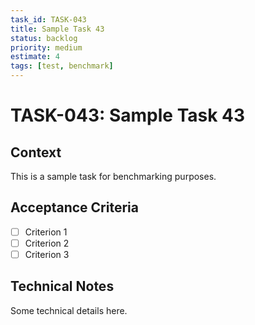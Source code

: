 ```yaml
---
task_id: TASK-043
title: Sample Task 43
status: backlog
priority: medium
estimate: 4
tags: [test, benchmark]
---
```


# TASK-043: Sample Task 43

## Context
This is a sample task for benchmarking purposes.

## Acceptance Criteria
- [ ] Criterion 1
- [ ] Criterion 2
- [ ] Criterion 3

## Technical Notes
Some technical details here.
